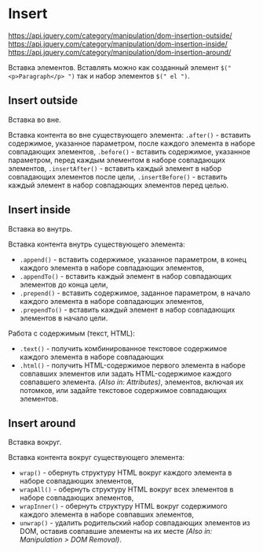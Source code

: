 # Insert
https://api.jquery.com/category/manipulation/dom-insertion-outside/  
https://api.jquery.com/category/manipulation/dom-insertion-inside/  
https://api.jquery.com/category/manipulation/dom-insertion-around/

Вставка элементов. Вставлять можно как созданный элемент `$(" <p>Paragraph</p> ")` так и набор элементов `$(" el ")`.

## Insert outside
Вставка во вне.

Вставка контента во вне существующего элемента:
`.after()` - вставить содержимое, указанное параметром, после каждого элемента в наборе совпадающих элементов,
`.before()` - вставить содержимое, указанное параметром, перед каждым элементом в наборе совпадающих элементов,
`.insertAfter()` - вставить каждый элемент в набор совпадающих элементов после цели,
`.insertBefore()` - вставить каждый элемент в набор совпадающих элементов перед целью.

## Insert inside
Вставка во внутрь.

Вставка контента внутрь существующего элемента:
- `.append()` - вставить содержимое, указанное параметром, в конец каждого элемента в наборе совпадающих элементов,
- `.appendTo()` - вставить каждый элемент в набор совпадающих элементов до конца цели,
- `.prepend()` - вставить содержимое, заданное параметром, в начало каждого элемента в наборе совпадающих элементов,
- `.prependTo()` - вставить каждый элемент в набор совпадающих элементов в начало цели.

Работа с содержимым (текст, HTML):
- `.text()` -  получить комбинированное текстовое содержимое каждого элемента в наборе совпадающих 
- `.html()` - получить HTML-содержимое первого элемента в наборе совпавших элементов или задать HTML-содержимое каждого совпавшего элемента. *(Also in: Attributes)*,
элементов, включая их потомков, или задайте текстовое содержимое совпадающих элементов.

## Insert around
Вставка вокруг.

Вставка контента вокруг существующего элемента:
- `wrap()` - обернуть структуру HTML вокруг каждого элемента в наборе совпадающих элементов,
- `wrapAll()` - обернуть структуру HTML вокруг всех элементов в наборе совпадающих элементов,
- `wrapInner()` - обернуть структуру HTML вокруг содержимого каждого элемента в наборе совпавших элементов,
- `unwrap()` - удалить родительский набор совпадающих элементов из DOM, оставив совпавшие элементы на их месте *(Also in: Manipulation > DOM Removal)*.
